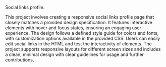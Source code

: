 

Social links profile.  

This project involves creating a responsive social links profile page that closely matches a provided design specification. It features interactive elements with hover and focus states, ensuring an engaging user experience. The design follows a defined style guide for colors and fonts, with customization options available in the provided CSS. Users can easily edit social links in the HTML and test the interactivity of elements. The project supports responsive layouts for different screen sizes and includes a clean, minimal design with clear guidelines for usage and further contributions.  
